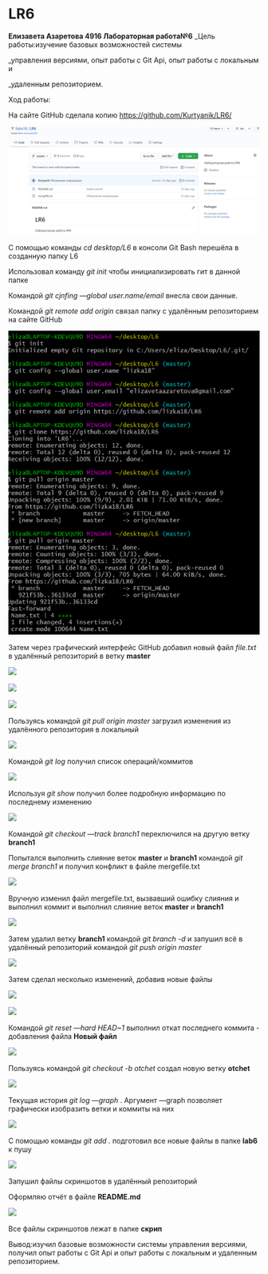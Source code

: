 # LR6
**Елизавета Азаретова 4916 Лабораторная работа№6**
_Цель работы:изучение базовых возможностей системы

_управления версиями, опыт работы с Git Api, опыт работы с локальным и

_удаленным репозиторием.

Ход работы:

На сайте GitHub сделала копию https://github.com/Kurtyanik/LR6/

![Копированный репозиторий](скриншоты/1.png)

С помощью команды _cd desktop/L6_ в консоли Git Bash перешёла в созданную папку L6

Использовал команду _git init_ чтобы инициализировать гит в данной папке

Командой _git cjnfing —global user.name/email_ внесла свои данные.

Командой _git remote add origin_ связал папку с удалённым репозиторием на сайте GitHub

![](скриншоты/5.png)

Затем через графический интерфейс GitHub добавил новый файл _file.txt_ в удалённый репозиторий в ветку __master__

![](скрип/s21.png)

![](скрип/s22.png)

![](скрип/s20.png)

Пользуясь командой _git pull origin master_ загрузил изменения из удалённого репозитория в локальный

![](скрип/s4.png)

Командой _git log_ получил список операций/коммитов

![](скрип/s5.png)

Используя _git show_ получил более подробную информацию по последнему изменению

![](скрип/s6.png)

Командой _git checkout —track branch1_ переключился на другую ветку **branch1**

Попытался выполнить слияние веток **master** и **branch1** командой _git merge branch1_ и получил конфликт в файле mergefile.txt

![](скрип/s7.png)

Вручную изменил файл mergefile.txt, вызвавший ошибку слияния и выполнил коммит и выполнил слияние веток **master** и **branch1**

![](скрип/s8.png)

Затем удалил ветку **branch1** командой _git branch -d_ и запушил всё в удалённый репозиторий командой _git push origin master_

![](скрип/s9.png)

Затем сделал несколько изменений, добавив новые файлы

![](скрип/s10.png)

![](скрип/s11.png)

Командой _git reset —hard HEAD~1_ выполнил откат последнего коммита - добавления файла **Новый файл**

![](скрип/s12.png)

Пользуясь командой _git checkout -b otchet_ создал новую ветку **otchet**

![](скрип/s13.png)

Текущая история _git log —graph_ . Аргумент —graph позволяет графически изобразить ветки и коммиты на них

![](скрип/s14.png)

С помощью команды _git add ._ подготовил все новые файлы в папке **lab6** к пушу

![](скрип/s15.png)

Запушил файлы скриншотов в удалённый репозиторий

Оформляю отчёт в файле **README.md**

![](скрип/s30.png)

Все файлы скриншотов лежат в папке **скрип**

Вывод:изучил базовые возможности системы
управления версиями, получил опыт работы с Git Api и опыт работы с локальным и
удаленным репозиторием.
